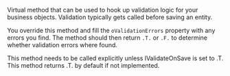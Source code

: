 ﻿Virtual method that can be used to hook up validation logic for your business objects. Validation typically gets called before saving an entity.

You override this method and fill the `oValidationErrors` property with any errors you find. The method should then return `.T.` or `.F.` to determine whether validation errors where found.

This method needs to be called explicitly unless lValidateOnSave is set to .T. This method returns .T. by default if not implemented.